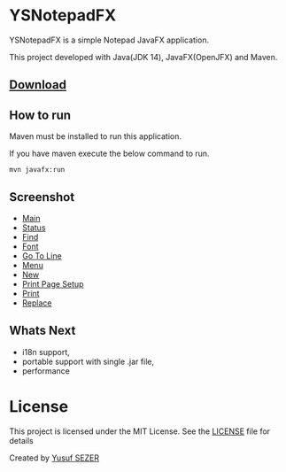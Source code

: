 # YSNotepadFX

YSNotepadFX is a simple Notepad JavaFX application.

This project developed with Java(JDK 14), JavaFX(OpenJFX) and Maven.

## [Download](https://github.com/yusufsefasezer/YSNotepadFX/archive/master.zip)

## How to run

Maven must be installed to run this application.

If you have maven execute the below command to run.

```
mvn javafx:run
```


## Screenshot

- [Main](screenshot/main.png)
- [Status](screenshot/status.png)
- [Find](screenshot/find.png)
- [Font](screenshot/font.png)
- [Go To Line](screenshot/go-to-line.png)
- [Menu](screenshot/menu.png)
- [New](screenshot/new.png)
- [Print Page Setup](screenshot/page-setup.png)
- [Print](screenshot/print.png)
- [Replace](screenshot/replace.png)

## Whats Next

- i18n support,
- portable support with single .jar file,
- performance

# License
This project is licensed under the MIT License. See the [LICENSE](LICENSE) file for details

Created by [Yusuf SEZER](http://www.yusufsezer.com)
